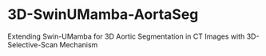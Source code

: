 # 3D-SwinUMamba-AortaSeg
Extending Swin-UMamba for 3D Aortic Segmentation in CT Images with 3D-Selective-Scan Mechanism
